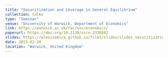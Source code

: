 ```yaml
---
title: "Securitization and Leverage in General Equilibrium"
collection: talks
type: "Seminar"
venue: "University of Warwick, Department of Economics"
link: https://warwick.ac.uk/fac/soc/economics/
paperurl: https://doi.org/10.2139/ssrn.2336582
slides: https://alexisakira.github.io/files/slides/slides_securitization.pdf
date: 2013-02-20
location: "Warwick, United Kingdom"
---
```

